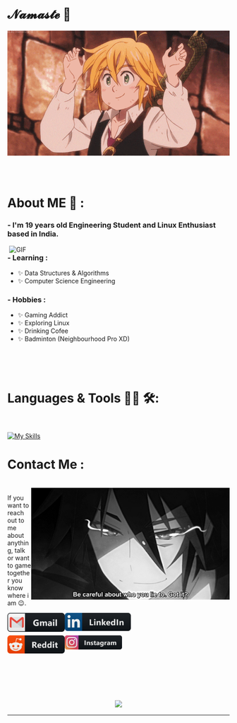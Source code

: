 # 𝓝𝓪𝓶𝓪𝓼𝓽𝓮 🙏

<div align="center">
<img hight="300" width="700" alt="GIF" align="center" src="https://github.com/techvishnu/techvishnu/blob/master/assets/208593.gif">
</div>

</br>
</br>
</br>


# About ME 💬 :

### - I'm 19 years old Engineering Student and Linux Enthusiast based in India.

<img hight="400" width="500" alt="GIF" align="right" src="https://github.com/techvishnu/techvishnu/blob/master/assets/1936.gif">

### - Learning :
- ✨ Data Structures & Algorithms
- ✨ Computer Science Engineering

### - Hobbies : 
- ✨ Gaming Addict
- ✨ Exploring Linux
- ✨ Drinking Cofee
- ✨ Badminton (Neighbourhood Pro XD)

</br>
</br>
</br>



# Languages & Tools 👨‍💻 🛠:
</br>

<p align="center">

<!-- For more icons please follow  https://github.com/MikeCodesDotNET/ColoredBadges -->
[![My Skills](https://skillicons.dev/icons?i=js,html,css,py,react,linux,figma,git,github,neovim,java,c,cpp)]()


# Contact Me :

<p>
 </br>


<img hight="320" width="450" align="right" alt="GIF" src="https://github.com/techvishnu/techvishnu/blob/master/assets/93195.gif">


If you want to reach out to me about anything, talk or want to game together you know where i am 😉.

<a href="mailto:vv859047@gmail.com">
 <img align="left" alt="Gmail" width="130" hight="100" src="https://github.com/techvishnu/techvishnu/blob/master/assets/icons/gmail.png" />
</a>
<a href="https://www.linkedin.com/in/techvishnu/">
  <img align="left" alt="Linkedin" width="150" hight="100" src="https://github.com/techvishnu/techvishnu/blob/master/assets/icons/linkedin.png" />
</br>
</br>
</br>
</a>
<a href="https://www.reddit.com/user/OnlyMemer420">
  <img align="left" alt=" Reddit" width="130" hight="100" src="https://github.com/techvishnu/techvishnu/blob/master/assets/icons/reddit.png" />
</a>
<a href="https://instagram.com/vishnu2ko4/">
  <img align="left" alt="instagram" width="130" hight="100" src="https://github.com/techvishnu/techvishnu/blob/master/assets/icons/instagram.png" />
</a>
 </p>
 

</br>
</br>
</br>
</br>
</br>
</br>
</br>



<p align="center" >  
  <a href="https://github.com/anuraghazra/github-readme-stats"> 
<img  src="https://github-readme-stats.vercel.app/api?username=techvishnu&&show_icons=true&theme=radical"/>
  </a>
  </p>

*************
